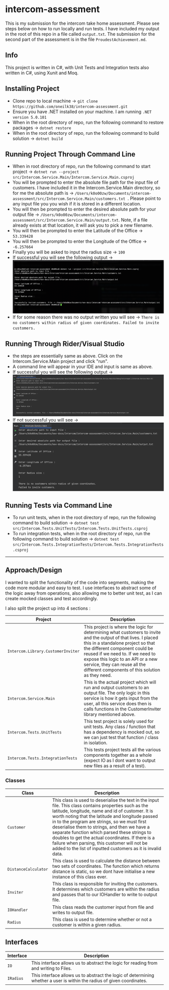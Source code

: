 # intercom-assessment
This is my submission for the intercom take home assessment. Please see steps below on how to run locally and run tests. I have included my output in the root of this repo in a file called ``output.txt``.
The submission for the second part of the assessment is in the file ``ProudestAchievement.md``. 

## Info 
This project is written in C#, with Unit Tests and Integration tests also written in C#, using Xunit and Moq. 

## Installing Project

- Clone repo to local machine -> ``git clone https://github.com/oneilk38/intercom-assessment.git``
- Ensure you have .NET installed on your machine. I am running ``.NET version 5.0.101``
- When in the root directory of repo, run the following command to restore packages -> ``dotnet restore``
- When in the root directory of repo, run the following command to build solution -> ``dotnet build``

## Running Project Through Command Line
- When in root directory of repo, run the following command to start project -> ``dotnet run --project src/Intercom.Service.Main/Intercom.Service.Main.csproj``
- You will be prompted to enter the absolute file path for the input file of customers. I have included it in the Intercom.Service.Main directory, so for me the absolute path is -> ``/Users/k0o00zw/Documents/intercom-assessment/src/Intercom.Service.Main/customers.txt
  ``. Please point to any input file you you wish if it is stored in a different location.
- You will then be prompted to enter the desired absolute path for your output file -> ``/Users/k0o00zw/Documents/intercom-assessment/src/Intercom.Service.Main/output.txt``. Note, if a file already exists at that location, it will ask you to pick a new filename.
- You will then be prompted to enter the Latitude of the Office -> ``53.339428``
- You will then be prompted to enter the Longitude of the Office -> ``-6.257664``
- Finally you will be asked to input the radius size -> ``100``
- If successful you will see the following output ->
  ![Successful Output](./Screenshots/cmdline-success-output.png)
- If for some reason there was no output written you will see -> ``There is no customers within radius of given coordinates. Failed to invite customers.``

## Running Through Rider/Visual Studio 
- the steps are essentially same as above. Click on the Intercom.Service.Main project and click "run".
- A command line will appear in your IDE and input is same as above. 
- If successful you will see the following output ->
  ![Successful Output](./Screenshots/rider-success-output.png)
- If not successful you will see ->
  ![Failed Output](./Screenshots/rider-failed-output.png)
  

## Running Tests via Command Line 
- To run unit tests, when in the root directory of repo, run the following command to build solution -> ``dotnet test src/Intercom.Tests.UnitTests/Intercom.Tests.UnitTests.csproj``
- To run integration tests, when in the root directory of repo, run the following command to build solution -> ``dotnet test src/Intercom.Tests.IntegrationTests/Intercom.Tests.IntegrationTests.csproj``


--- 

## Approach/Design 
I wanted to split the functionality of the code into segments, making the code more modular and easy to test. I use interfaces to abstract some of the logic away from operations, also allowing me to better unit test, as I can create mocked classes and test accordingly. 

I also split the project up into 4 sections :

**Project** | **Description**
----------------|----------------
``Intercom.Library.CustomerInviter`` | This project is where the logic for determining what customers to invite and the output of that lives. I placed this in a standalone project so that the different component could be reused if we need to. If we need to expose this logic to an API or a new service, they can reuse all the different components of this solution as they need. 
``Intercom.Service.Main`` | This is the actual project which will run and output customers to an output file. The only logic in this service is how it gets input from the user, all this service does then is calls functions in the CustomerInviter library mentioned above. 
``Intercom.Tests.UnitTests`` | This test project is solely used for unit tests. Any class / function that has a dependency is mocked out, so we can just test that function / class in isolation. 
``Intercom.Tests.IntegrationTests`` | This tests project tests all the various components together as a whole (expect IO as I dont want to output new files as a result of a test). 


### Classes 
**Class** | **Description**
----------------|----------------
``Customer`` | This class is used to deserialise the text in the input file. This class contains properties such as the latitude, longitude, name and id of customer. It is worth noting that the latitude and longitude passed in to the program are strings, so we must first deserialise them to strings, and then we have a separate function which parsed these strings to doubles to get the actual coordinates. If there is a failure when parsing, this customer will not be added to the list of inputted customers as it is invalid data. 
``DistanceCalculator`` | This class is used to calculate the distance between two sets of coordinates. The function which returns distance is static, so we dont have initialise a new instance of this class ever.
``Inviter`` |  This class is responsible for inviting the customers. It determines which customers are within the radius and passes that to our IOHandler to write to output file. 
``IOHandler`` |  This class reads the customer input from file and writes to output file. 
``Radius`` | This class is used to determine whether or not a customer is within a given radius. 


## Interfaces 
**Interface** | **Description**
----------------|----------------
``IO`` | This interface allows us to abstract the logic for reading from and writing to Files.
``IRadius`` |  This interface allows us to abstract the logic of determining whether a user is within the radius of given coordinates.



